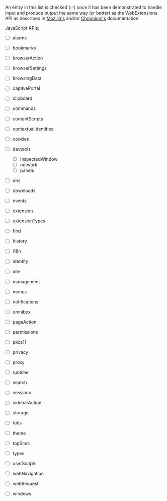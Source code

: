 An entry in this list is checked (✅) once it has been demonstrated to handle input and produce output the same way (or better) as the WebExtensions API as described in <a href="https://searchfox.org/mozilla-central/source">Mozilla's</a> and/or <a href="https://chromium.googlesource.com/chromium">Chromium's</a> documentation.

JavaScript APIs:

- [ ] alarms 
- [ ] bookmarks 
- [ ] browserAction 
- [ ] browserSettings 
- [ ] browsingData 
- [ ] captivePortal 
- [ ] clipboard
- [ ] commands 
- [ ] contentScripts 
- [ ] contextualIdentities 
- [ ] cookies
- [ ] devtools
  - [ ] inspectedWindow
  - [ ] network
  - [ ] panels
- [ ] dns
- [ ] downloads
- [ ] events
- [ ] extension
- [ ] extensionTypes
- [ ] find
- [ ] history
- [ ] i18n
- [ ] identity
- [ ] idle
- [ ] management
- [ ] menus
- [ ] notifications
- [ ] omnibox
- [ ] pageAction
- [ ] permissions
- [ ] pkcs11
- [ ] privacy
- [ ] proxy
- [ ] runtime
- [ ] search
- [ ] sessions
- [ ] sidebarAction
- [ ] storage
- [ ] tabs
- [ ] theme
- [ ] topSites
- [ ] types
- [ ] userScripts
- [ ] webNavigation
- [ ] webRequest
- [ ] windows


